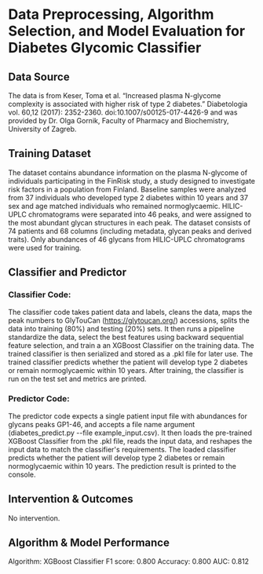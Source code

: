 # Data Preprocessing, Algorithm Selection, and Model Evaluation for Diabetes Glycomic Classifier
## Data Source
The data is from Keser, Toma et al. “Increased plasma N-glycome complexity is associated with higher risk of type 2 diabetes.” Diabetologia vol. 60,12 (2017): 2352-2360. doi:10.1007/s00125-017-4426-9 and was provided by Dr. Olga Gornik, Faculty of Pharmacy and Biochemistry, University of Zagreb.

## Training Dataset
The dataset contains abundance information on the plasma N-glycome of individuals participating in the FinRisk study, a study designed to investigate risk factors in a population from Finland. Baseline samples were analyzed from 37 individuals who developed type 2 diabetes within 10 years and 37 sex and age matched individuals who remained normoglycaemic. HILIC-UPLC chromatograms were separated into 46 peaks, and were assigned to the most abundant glycan structures in each peak. The dataset consists of 74 patients and 68 columns (including metadata, glycan peaks and derived traits). Only abundances of 46 glycans from HILIC-UPLC chromatograms were used for training.

## Classifier and Predictor
### Classifier Code:
The classifier code takes patient data and labels, cleans the data, maps the peak numbers to GlyTouCan (https://glytoucan.org/) accessions, splits the data into training (80%) and testing (20%) sets. It then runs a pipeline standardize the data, select the best features using backward sequential feature selection, and train a an XGBoost Classifier on the training data. The trained classifier is then serialized and stored as a .pkl file for later use. The trained classifier predicts whether the patient will develop type 2 diabetes or remain normoglycaemic within 10 years. After training, the classifier is run on the test set and metrics are printed.

### Predictor Code:
The predictor code expects a single patient input file with abundances for glycans peaks GP1-46, and accepts a file name argument (diabetes_predict.py --file example_input.csv). It then loads the pre-trained XGBoost Classifier from the .pkl file, reads the input data, and reshapes the input data to match the classifier's requirements. The loaded classifier predicts whether the patient will develop type 2 diabetes or remain normoglycaemic within 10 years. The prediction result is printed to the console.

## Intervention & Outcomes
No intervention.

## Algorithm & Model Performance
Algorithm: XGBoost Classifier
F1 score: 0.800
Accuracy: 0.800
AUC: 0.812
